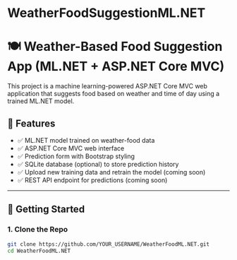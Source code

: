 ﻿# WeatherFoodSuggestionML.NET

# 🍽️ Weather-Based Food Suggestion App (ML.NET + ASP.NET Core MVC)

This project is a machine learning-powered ASP.NET Core MVC web application that suggests food based on weather and time of day using a trained ML.NET model.

## 🧠 Features

- ✅ ML.NET model trained on weather-food data
- ✅ ASP.NET Core MVC web interface
- ✅ Prediction form with Bootstrap styling
- ✅ SQLite database (optional) to store prediction history
- ✅ Upload new training data and retrain the model (coming soon)
- ✅ REST API endpoint for predictions (coming soon)

---

## 🚀 Getting Started

### 1. Clone the Repo

```bash
git clone https://github.com/YOUR_USERNAME/WeatherFoodML.NET.git
cd WeatherFoodML.NET
